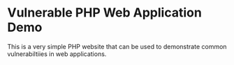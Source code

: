 # Vulnerable PHP Web Application Demo
This is a very simple PHP website that can be used to demonstrate common vulnerabiltiies in web applications.

